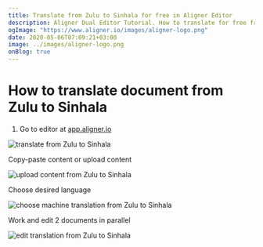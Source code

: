 ```yaml
---
title: Translate from Zulu to Sinhala for free in Aligner Editor
description: Aligner Dual Editor Tutorial. How to translate for free from Zulu to Sinhala. Aligner is multilingual document management platform. 
ogImage: "https://www.aligner.io/images/aligner-logo.png"
date: 2020-05-06T07:09:21+03:00
image: ../images/aligner-logo.png
onBlog: true
---
```


# How to translate document from Zulu to Sinhala

1. Go to editor at [app.aligner.io](https://app.aligner.io "Aligner App web page")

![translate from Zulu to Sinhala](../aligner-blank-editor.png "translate from Zulu to Sinhala")

Copy-paste content or upload content

![upload content from Zulu to Sinhala](../aligner-uploaded-document.png "upload content from Zulu to Sinhala")

Choose desired language

![choose machine translation from Zulu to Sinhala](../aligner-language-dropdown.png "choose machine translation from Zulu to Sinhala")

Work and edit 2 documents in parallel

![edit translation from Zulu to Sinhala](../aligner-double-sitded-editor.png "edit translation from Zulu to Sinhala")


